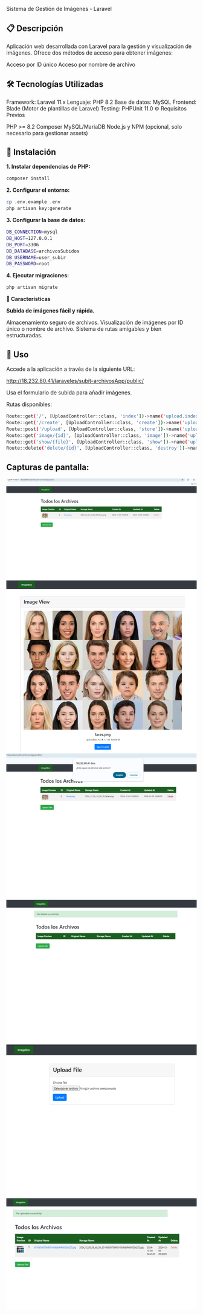 Sistema de Gestión de Imágenes - Laravel

## 📋 Descripción

Aplicación web desarrollada con Laravel para la gestión y visualización de imágenes. Ofrece dos métodos de acceso para obtener imágenes:

Acceso por ID único
Acceso por nombre de archivo
## 🛠️ Tecnologías Utilizadas

Framework: Laravel 11.x
Lenguaje: PHP 8.2
Base de datos: MySQL
Frontend: Blade (Motor de plantillas de Laravel)
Testing: PHPUnit 11.0
⚙️ Requisitos Previos

PHP >= 8.2
Composer
MySQL/MariaDB
Node.js y NPM (opcional, solo necesario para gestionar assets)

## 🚀 Instalación

**1. Instalar dependencias de PHP:**
```bash
composer install
```
**2. Configurar el entorno:**
```bash
cp .env.example .env
php artisan key:generate
```
**3. Configurar la base de datos:**
```bash
DB_CONNECTION=mysql
DB_HOST=127.0.0.1
DB_PORT=3306
DB_DATABASE=archivosSubidos
DB_USERNAME=user_subir
DB_PASSWORD=root
```
**4. Ejecutar migraciones:**
```bash
php artisan migrate
```
**📝 Características**

**Subida de imágenes fácil y rápida.**

Almacenamiento seguro de archivos.
Visualización de imágenes por ID único o nombre de archivo.
Sistema de rutas amigables y bien estructuradas.

## 🔧 Uso

Accede a la aplicación a través de la siguiente URL:

http://18.232.80.41/laraveles/subit-archivosApp/public/

Usa el formulario de subida para añadir imágenes.

Rutas disponibles:

```bash
Route::get('/', [UploadController::class, 'index'])->name('upload.index');
Route::get('/create', [UploadController::class, 'create'])->name('upload.create');
Route::post('/upload', [UploadController::class, 'store'])->name('upload.store');
Route::get('image/{id}', [UploadController::class, 'image'])->name('upload.image');
Route::get('show/{file}', [UploadController::class, 'show'])->name('upload.show');
Route::delete('delete/{id}', [UploadController::class, 'destroy'])->name('upload.destroy');
```

## Capturas de pantalla:

<img src="./captura/1.png" alt="Imagen">
<img src="./captura/2.png" alt="Imagen">
<img src="./captura/3.png" alt="Imagen">
<img src="./captura/4.png" alt="Imagen">
<img src="./captura/5.png" alt="Imagen">
<img src="./captura/6.png" alt="Imagen">
